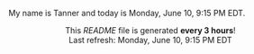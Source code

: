 My name is Tanner and today is Monday, June 10, 9:15 PM EDT.

<p align="center">This <i>README</i> file is generated <b>every 3 hours</b>!</br>Last refresh: Monday, June 10, 9:15 PM EDT<br /></p>
